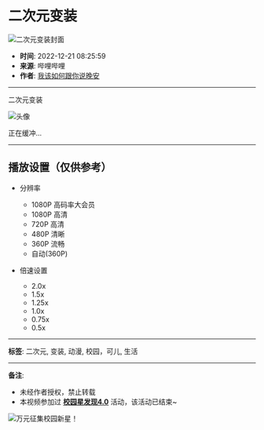 # 二次元变装

![二次元变装封面](//i0.hdslb.com/bfs/archive/223037f0d2c38ba00581b71ad862ff4da192142e.jpg@518w_290h_1c_!web-video-share-cover.webp)

- **时间**: 2022-12-21 08:25:59
- **来源**: 哔哩哔哩
- **作者**: [我该如何跟你说晚安](//space.bilibili.com/28149465)

---

二次元变装

![头像](//i0.hdslb.com/bfs/face/86a733fc1ca76d01ec26d3df076c62518e1f6bf1.jpg@96w.webp)

正在缓冲...

---

## 播放设置（仅供参考）

- 分辨率
    - 1080P 高码率大会员
    - 1080P 高清
    - 720P 高清
    - 480P 清晰
    - 360P 流畅
    - 自动(360P)

- 倍速设置
    - 2.0x
    - 1.5x
    - 1.25x
    - 1.0x
    - 0.75x
    - 0.5x

---

**标签**: 二次元, 变装, 动漫, 校园，可儿, 生活

---

**备注**: 
- 未经作者授权，禁止转载
- 本视频参加过 **[校园星发现4.0](//search.bilibili.com/all?keyword=%E6%A0%A1%E5%9B%AD%E6%98%9F%E5%8F%91%E7%8E%B04.0&from_source=video_tag)** 活动，该活动已结束~

![万元征集校园新星！](//i0.hdslb.com/bfs/activity-plat/d4b9683d1363d840f6768fac3afa8d89073fe889.png@640w_200h_!web-video-activity-cover.webp)